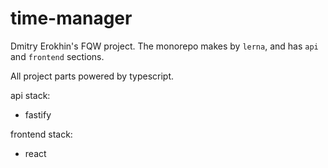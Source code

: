 # time-manager

Dmitry Erokhin's FQW project.
The monorepo makes by `lerna`, and has `api` and `frontend` sections.

All project parts powered by typescript.

api stack:

-   fastify

frontend stack:

-   react
